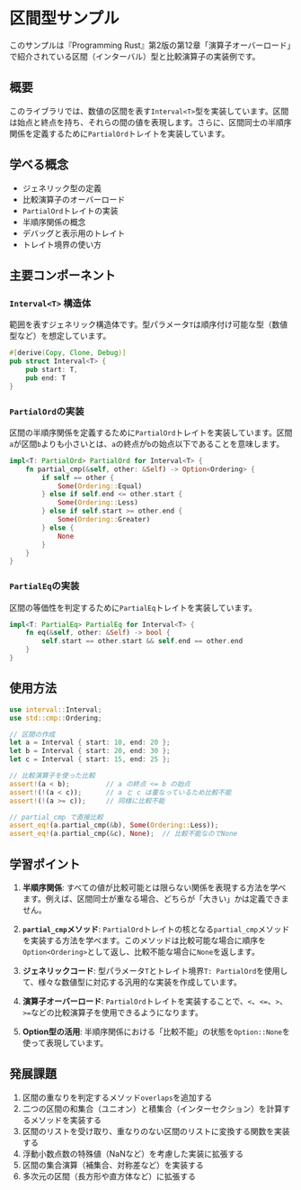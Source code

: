 # 区間型サンプル

このサンプルは『Programming Rust』第2版の第12章「演算子オーバーロード」で紹介されている区間（インターバル）型と比較演算子の実装例です。

## 概要

このライブラリでは、数値の区間を表す`Interval<T>`型を実装しています。区間は始点と終点を持ち、それらの間の値を表現します。さらに、区間同士の半順序関係を定義するために`PartialOrd`トレイトを実装しています。

## 学べる概念

- ジェネリック型の定義
- 比較演算子のオーバーロード
- `PartialOrd`トレイトの実装
- 半順序関係の概念
- デバッグと表示用のトレイト
- トレイト境界の使い方

## 主要コンポーネント

### `Interval<T>` 構造体

範囲を表すジェネリック構造体です。型パラメータ`T`は順序付け可能な型（数値型など）を想定しています。

```rust
#[derive(Copy, Clone, Debug)]
pub struct Interval<T> {
    pub start: T,
    pub end: T
}
```

### `PartialOrd`の実装

区間の半順序関係を定義するために`PartialOrd`トレイトを実装しています。区間`a`が区間`b`よりも小さいとは、`a`の終点が`b`の始点以下であることを意味します。

```rust
impl<T: PartialOrd> PartialOrd for Interval<T> {
    fn partial_cmp(&self, other: &Self) -> Option<Ordering> {
        if self == other {
            Some(Ordering::Equal)
        } else if self.end <= other.start {
            Some(Ordering::Less)
        } else if self.start >= other.end {
            Some(Ordering::Greater)
        } else {
            None
        }
    }
}
```

### `PartialEq`の実装

区間の等価性を判定するために`PartialEq`トレイトを実装しています。

```rust
impl<T: PartialEq> PartialEq for Interval<T> {
    fn eq(&self, other: &Self) -> bool {
        self.start == other.start && self.end == other.end
    }
}
```

## 使用方法

```rust
use interval::Interval;
use std::cmp::Ordering;

// 区間の作成
let a = Interval { start: 10, end: 20 };
let b = Interval { start: 20, end: 30 };
let c = Interval { start: 15, end: 25 };

// 比較演算子を使った比較
assert!(a < b);         // a の終点 <= b の始点
assert!(!(a < c));      // a と c は重なっているため比較不能
assert!(!(a >= c));     // 同様に比較不能

// partial_cmp で直接比較
assert_eq!(a.partial_cmp(&b), Some(Ordering::Less));
assert_eq!(a.partial_cmp(&c), None);  // 比較不能なのでNone
```

## 学習ポイント

1. **半順序関係**: すべての値が比較可能とは限らない関係を表現する方法を学べます。例えば、区間同士が重なる場合、どちらが「大きい」かは定義できません。

2. **`partial_cmp`メソッド**: `PartialOrd`トレイトの核となる`partial_cmp`メソッドを実装する方法を学べます。このメソッドは比較可能な場合に順序を`Option<Ordering>`として返し、比較不能な場合に`None`を返します。

3. **ジェネリックコード**: 型パラメータ`T`とトレイト境界`T: PartialOrd`を使用して、様々な数値型に対応する汎用的な実装を作成しています。

4. **演算子オーバーロード**: `PartialOrd`トレイトを実装することで、`<`、`<=`、`>`、`>=`などの比較演算子を使用できるようになります。

5. **Option型の活用**: 半順序関係における「比較不能」の状態を`Option::None`を使って表現しています。

## 発展課題

1. 区間の重なりを判定するメソッド`overlaps`を追加する
2. 二つの区間の和集合（ユニオン）と積集合（インターセクション）を計算するメソッドを実装する
3. 区間のリストを受け取り、重なりのない区間のリストに変換する関数を実装する
4. 浮動小数点数の特殊値（NaNなど）を考慮した実装に拡張する
5. 区間の集合演算（補集合、対称差など）を実装する
6. 多次元の区間（長方形や直方体など）に拡張する 
